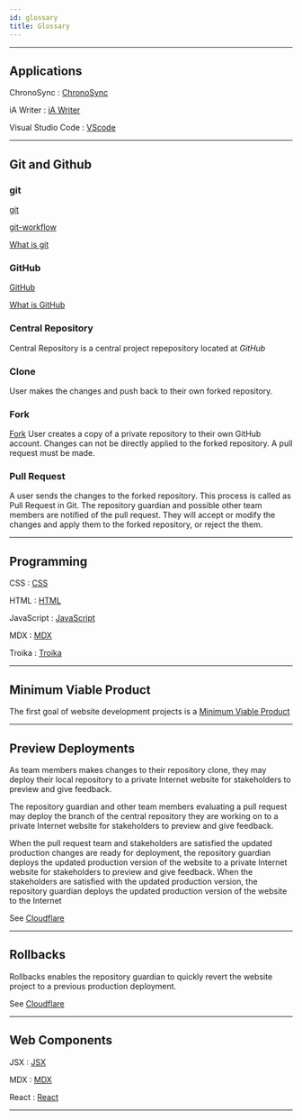 ```yaml
---
id: glossary
title: Glossary
---
```


---

## Applications

ChronoSync
: [ChronoSync](material#chronosync)

iA Writer
: [iA Writer](material#ia-writer)

Visual Studio Code
: [VScode](developmenttools#vscode)

---

## Git and Github

### git

[git](developmenttools#git)

[git-workflow](https://gist.github.com/datagrok/d1650d85496cd509d42b8656d30410cf)

[What is git](https://www.git-scm.com/book/en/v2/Getting-Started-What-is-Git%3F)

 ### GitHub

[GitHub](developmenttools#github)

[What is GitHub](https://www.w3schools.com/whatis/whatis_github.asp)

### Central Repository
Central Repository is a central project repepository located at *GitHub*

### Clone
User makes the changes and push back to their own forked repository.

### Fork
[Fork](https://git-fork.com)
User creates a copy of a private repository to their own GitHub account. Changes can not be directly applied to the forked repository. A pull request must be made.

### Pull Request
A user sends the changes to the forked repository. This process is called as Pull Request in Git. The repository guardian and possible other team members are notified of the pull request. They will accept or modify the changes and apply them to the forked repository, or reject the them.

---

## Programming

CSS
: [CSS](programming#css)

HTML
: [HTML](programming#html)

JavaScript
: [JavaScript](programming#javascript)

MDX
: [MDX](webcomp#mdx)

Troika
: [Troika](programming#troika)

---

## Minimum Viable Product

The first goal of website development projects is a [Minimum Viable Product](siteoverview#minimum-viable-product)

---

## Preview Deployments

As team members makes changes to their repository clone, they may deploy their local repository to a private Internet website for stakeholders to preview and give feedback.

The repository guardian and other team members evaluating a pull request may deploy the branch of the central repository they are working on to a private Internet website for stakeholders to preview and give feedback.

When the pull request team and stakeholders are satisfied the updated production changes are ready for deployment, the repository guardian deploys the updated production version of the website to a private Internet website for stakeholders to preview and give feedback. When the stakeholders are satisfied with the updated production version, the repository guardian deploys the updated production version of the website to the Internet

See [Cloudflare](deploy#cloudflare)

---

## Rollbacks

Rollbacks enables the repository guardian to quickly revert the website project to a previous production deployment. 

See [Cloudflare](deploy#cloudflare)

---

## Web Components

JSX
: [JSX](webcomp#jsx)

MDX
: [MDX](webcomp#mdx)

React
: [React](webcomp#react)

---
